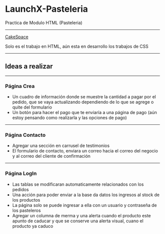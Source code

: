 # LaunchX-Pasteleria
Practica de Modulo HTML (Pasteleria)

<hr>

[CakeSpace](https://lamazorca.github.io/LaunchX-Pasteleria/) <br>
                                                                 
Solo es el trabajo en HTML, aún esta en desarrollo los trabajos de CSS

<hr>

## Ideas a realizar

---

### Página Crea
* Un cuadro de información donde se muestre la cantidad a pagar por el pedido, que se vaya actualizando dependiendo de lo que se agrege o quite del formulario
* Un botón para hacer el pago que te enviaría a una página de pago (aún estoy pensando como realizarla y las opciones de pago)

---

### Página Contacto
* Agregar una sección en carrusel de testimonios
* El formulario de contacto, enviara un correo hacia el correo del negocio y al correo del cliente de confirmación

---

### Página LogIn
* Las tablas se modificaran automaticamente relacionados con los pedidos
* Una acción para poder enviar a la base da datos los ingresos al stock de los productos
* La página solo se puede ingresar a ella con un usuario y contraseña de los pasteleros
* Agregar un columna de merma y una alerta cuando el producto este apunto de caducar y que se conserve una alerta visual, cuano el producto ya caduco
